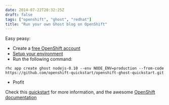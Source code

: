 ```yaml
---
date: 2014-07-22T20:32:25Z
draft: false
tags: ["openshift", "ghost", "redhat"]
title: "Run your own Ghost blog on OpenShift"
---
```


Easy peasy:

* Create a [free OpenShift account](https://www.openshift.com/app/account/new)
* [Setup your environment](https://www.openshift.com/developers/rhc-client-tools-install)
* Run the following command:

```
rhc app create ghost nodejs-0.10 --env NODE_ENV=production --from-code https://github.com/openshift-quickstart/openshift-ghost-quickstart.git
```

* Profit

Check this [quickstart](https://www.openshift.com/quickstarts/ghost-on-openshift) for more information, and the awesome [OpenShift documentation](https://access.redhat.com/documentation/en-US/OpenShift_Online/)
